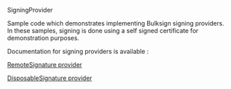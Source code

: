 SigningProvider

Sample code which demonstrates implementing Bulksign signing providers. In these samples, signing is done using a self signed certificate for demonstration purposes.

Documentation for signing providers is available : 

<a href="https://bulksign.com/docs/RemoteSignature.htm">RemoteSignature provider</a>

<a href="https://bulksign.com/docs/DisposableSignature.htm">DisposableSignature provider</a>


